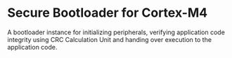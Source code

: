 # Secure Bootloader for Cortex-M4
A bootloader instance for initializing peripherals, verifying application code integrity using CRC Calculation Unit and handing over execution to the application code.
